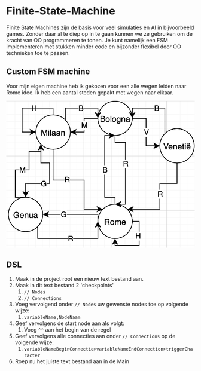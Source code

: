 # Finite-State-Machine
Finite State Machines zijn de basis voor veel simulaties en AI in bijvoorbeeld games. Zonder daar al te diep op in te gaan kunnen we ze gebruiken om de kracht van OO programmeren te tonen. Je kunt namelijk een FSM implementeren met stukken minder code en bijzonder flexibel door OO technieken toe te passen.

## Custom FSM machine
Voor mijn eigen machine heb ik gekozen voor een alle wegen leiden naar Rome idee. Ik heb een aantal steden gepakt met wegen naar elkaar.

![Custom FSM](https://github.com/StanHaakman/Finite-State-Machine/blob/main/CustomFSM.png)

## DSL
1. Maak in de project root een nieuw text bestand aan.
2. Maak in dit text bestand 2 'checkpoints'
    1. `// Nodes`
    2. `// Connections`
3. Voeg vervolgend onder `// Nodes` uw gewenste nodes toe op volgende wijze:
    1. `variableName,NodeNaam`
4. Geef vervolgens de start node aan als volgt:
    1. Voeg `^^` aan het begin van de regel
5. Geef vervolgens alle connecties aan onder `// Connections` op de volgende wijze:
    1. `variableNameBeginConnectie>variableNameEndConnection>triggerCharacter`
6. Roep nu het juiste text bestand aan in de Main
